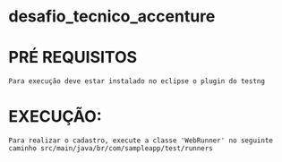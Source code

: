 # desafio_tecnico_accenture

# PRÉ REQUISITOS
    Para execução deve estar instalado no eclipse o plugin do testng
    
# EXECUÇÃO:
    Para realizar o cadastro, execute a classe 'WebRunner' no seguinte caminho src/main/java/br/com/sampleapp/test/runners
